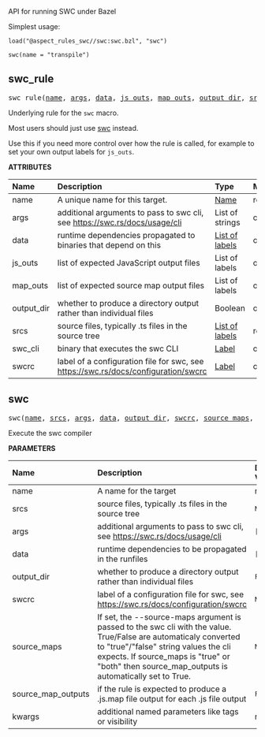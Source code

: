<!-- Generated with Stardoc: http://skydoc.bazel.build -->

API for running SWC under Bazel

Simplest usage:

```starlark
load("@aspect_rules_swc//swc:swc.bzl", "swc")

swc(name = "transpile")
```


<a id="#swc_rule"></a>

## swc_rule

<pre>
swc_rule(<a href="#swc_rule-name">name</a>, <a href="#swc_rule-args">args</a>, <a href="#swc_rule-data">data</a>, <a href="#swc_rule-js_outs">js_outs</a>, <a href="#swc_rule-map_outs">map_outs</a>, <a href="#swc_rule-output_dir">output_dir</a>, <a href="#swc_rule-srcs">srcs</a>, <a href="#swc_rule-swc_cli">swc_cli</a>, <a href="#swc_rule-swcrc">swcrc</a>)
</pre>

Underlying rule for the `swc` macro.

Most users should just use [swc](#swc) instead.

Use this if you need more control over how the rule is called,
for example to set your own output labels for `js_outs`.

**ATTRIBUTES**


| Name  | Description | Type | Mandatory | Default |
| :------------- | :------------- | :------------- | :------------- | :------------- |
| <a id="swc_rule-name"></a>name |  A unique name for this target.   | <a href="https://bazel.build/docs/build-ref.html#name">Name</a> | required |  |
| <a id="swc_rule-args"></a>args |  additional arguments to pass to swc cli, see https://swc.rs/docs/usage/cli   | List of strings | optional | [] |
| <a id="swc_rule-data"></a>data |  runtime dependencies propagated to binaries that depend on this   | <a href="https://bazel.build/docs/build-ref.html#labels">List of labels</a> | optional | [] |
| <a id="swc_rule-js_outs"></a>js_outs |  list of expected JavaScript output files   | List of labels | optional |  |
| <a id="swc_rule-map_outs"></a>map_outs |  list of expected source map output files   | List of labels | optional |  |
| <a id="swc_rule-output_dir"></a>output_dir |  whether to produce a directory output rather than individual files   | Boolean | optional | False |
| <a id="swc_rule-srcs"></a>srcs |  source files, typically .ts files in the source tree   | <a href="https://bazel.build/docs/build-ref.html#labels">List of labels</a> | required |  |
| <a id="swc_rule-swc_cli"></a>swc_cli |  binary that executes the swc CLI   | <a href="https://bazel.build/docs/build-ref.html#labels">Label</a> | optional | @aspect_rules_swc//swc:cli |
| <a id="swc_rule-swcrc"></a>swcrc |  label of a configuration file for swc, see https://swc.rs/docs/configuration/swcrc   | <a href="https://bazel.build/docs/build-ref.html#labels">Label</a> | optional | None |


<a id="#swc"></a>

## swc

<pre>
swc(<a href="#swc-name">name</a>, <a href="#swc-srcs">srcs</a>, <a href="#swc-args">args</a>, <a href="#swc-data">data</a>, <a href="#swc-output_dir">output_dir</a>, <a href="#swc-swcrc">swcrc</a>, <a href="#swc-source_maps">source_maps</a>, <a href="#swc-source_map_outputs">source_map_outputs</a>, <a href="#swc-kwargs">kwargs</a>)
</pre>

Execute the swc compiler

**PARAMETERS**


| Name  | Description | Default Value |
| :------------- | :------------- | :------------- |
| <a id="swc-name"></a>name |  A name for the target   |  none |
| <a id="swc-srcs"></a>srcs |  source files, typically .ts files in the source tree   |  <code>None</code> |
| <a id="swc-args"></a>args |  additional arguments to pass to swc cli, see https://swc.rs/docs/usage/cli   |  <code>[]</code> |
| <a id="swc-data"></a>data |  runtime dependencies to be propagated in the runfiles   |  <code>[]</code> |
| <a id="swc-output_dir"></a>output_dir |  whether to produce a directory output rather than individual files   |  <code>False</code> |
| <a id="swc-swcrc"></a>swcrc |  label of a configuration file for swc, see https://swc.rs/docs/configuration/swcrc   |  <code>None</code> |
| <a id="swc-source_maps"></a>source_maps |  If set, the --source-maps argument is passed to the swc cli with the value. True/False are automaticaly converted to "true"/"false" string values the cli expects. If source_maps is "true" or "both" then source_map_outputs is automatically set to True.   |  <code>None</code> |
| <a id="swc-source_map_outputs"></a>source_map_outputs |  if the rule is expected to produce a .js.map file output for each .js file output   |  <code>False</code> |
| <a id="swc-kwargs"></a>kwargs |  additional named parameters like tags or visibility   |  none |


